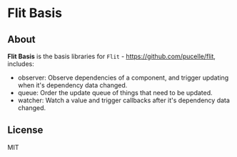 # Flit Basis


## About

**Flit Basis** is the basis libraries for `Flit` - <https://github.com/pucelle/flit>, includes:

 - observer: Observe dependencies of a component, and trigger updating when it's dependency data changed.
 - queue: Order the update queue of things that need to be updated.
 - watcher: Watch a value and trigger callbacks after it's dependency data changed.


## License

MIT